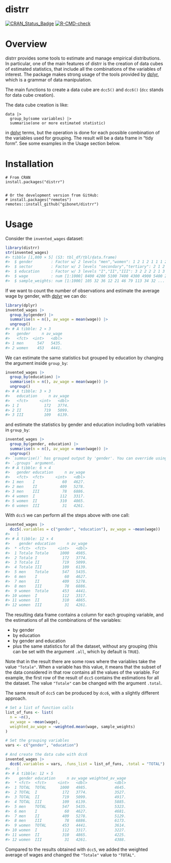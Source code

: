 
<!-- README.md is generated from README.Rmd. Please edit that file -->

# distrr

<!-- badges: start -->

[![CRAN_Status_Badge](http://www.r-pkg.org/badges/version/distrr)](https://cran.r-project.org/package=distrr)
[![R-CMD-check](https://github.com/gibonet/distrr/actions/workflows/R-CMD-check.yaml/badge.svg)](https://github.com/gibonet/distrr/actions/workflows/R-CMD-check.yaml)
<!-- badges: end -->

# Overview

distrr provides some tools to estimate and manage empirical
distributions. In particular, one of the main features of distrr is the
creation of data cubes of estimated statistics, that include all the
combinations of the variables of interest. The package makes strong
usage of the tools provided by
[dplyr](https://cran.r-project.org/package=dplyr), which is a grammar of
data manipulation.

The main functions to create a data cube are `dcc5()` and `dcc6()`
(`dcc` stands for data cube creation).

The data cube creation is like:

    data |>
      group_by(some variables) |>
      summarise(one or more estimated statistic)

in [dplyr](https://cran.r-project.org/package=dplyr) terms, but the
operation is done for each possible combination of the variables used
for grouping. The result will be a data frame in “tidy form”. See some
examples in the Usage section below.

# Installation

    # From CRAN
    install.packages("distrr")


    # Or the development version from GitHub:
    # install.packages("remotes")
    remotes::install_github("gibonet/distrr")

# Usage

Consider the `invented_wages` dataset:

``` r
library(distrr)
str(invented_wages)
#> tibble [1,000 × 5] (S3: tbl_df/tbl/data.frame)
#>  $ gender        : Factor w/ 2 levels "men","women": 1 2 1 2 1 1 1 2 2 2 ...
#>  $ sector        : Factor w/ 2 levels "secondary","tertiary": 2 1 2 2 1 1 2 1 2 1 ...
#>  $ education     : Factor w/ 3 levels "I","II","III": 3 2 2 2 2 1 3 1 2 2 ...
#>  $ wage          : num [1:1000] 8400 4200 5100 7400 4300 4900 5400 2900 4500 3000 ...
#>  $ sample_weights: num [1:1000] 105 32 36 12 21 46 79 113 34 32 ...
```

If we want to count the number of observations and estimate the average
wage by gender, with [dplyr](https://cran.r-project.org/package=dplyr)
we can do:

``` r
library(dplyr)
invented_wages |>
  group_by(gender) |>
  summarise(n = n(), av_wage = mean(wage)) |>
  ungroup()
#> # A tibble: 2 × 3
#>   gender     n av_wage
#>   <fct>  <int>   <dbl>
#> 1 men      547   5435.
#> 2 women    453   4441.
```

We can estimate the same statistics but grouped by education by changing
the argument inside `group_by`:

``` r
invented_wages |>
  group_by(education) |>
  summarise(n = n(), av_wage = mean(wage)) |>
  ungroup()
#> # A tibble: 3 × 3
#>   education     n av_wage
#>   <fct>     <int>   <dbl>
#> 1 I           172   3774.
#> 2 II          719   5099.
#> 3 III         109   6139.
```

and estimate the statistics by gender and education including both
variables in `group_by`:

``` r
invented_wages |>
  group_by(gender, education) |>
  summarise(n = n(), av_wage = mean(wage)) |>
  ungroup()
#> `summarise()` has grouped output by 'gender'. You can override using the
#> `.groups` argument.
#> # A tibble: 6 × 4
#>   gender education     n av_wage
#>   <fct>  <fct>     <int>   <dbl>
#> 1 men    I            60   4627.
#> 2 men    II          409   5278.
#> 3 men    III          78   6886.
#> 4 women  I           112   3317.
#> 5 women  II          310   4865.
#> 6 women  III          31   4261.
```

With `dcc5` we can perform all the steps above with one call:

``` r
invented_wages |> 
  dcc5(.variables = c("gender", "education"), av_wage = ~mean(wage))
#>   |                                                                              |                                                                      |   0%  |                                                                              |===================================                                   |  50%  |                                                                              |======================================================================| 100%
#> # A tibble: 12 × 4
#>    gender education     n av_wage
#>  * <fct>  <fct>     <int>   <dbl>
#>  1 Totale Totale     1000   4985.
#>  2 Totale I           172   3774.
#>  3 Totale II          719   5099.
#>  4 Totale III         109   6139.
#>  5 men    Totale      547   5435.
#>  6 men    I            60   4627.
#>  7 men    II          409   5278.
#>  8 men    III          78   6886.
#>  9 women  Totale      453   4441.
#> 10 women  I           112   3317.
#> 11 women  II          310   4865.
#> 12 women  III          31   4261.
```

The resulting data frame contains a column for each grouping variable,
and the estimations of all the combinations of the variables:

- by gender
- by education
- by gender and education
- plus the same statistics for all the dataset, without any grouping
  (this can be set with the argument `.all`, which by default is
  `TRUE`).

Note that in the result there are some rows where the variables take the
value `"Totale"`. When a variable has this value, it means that the
subset of the data considered in that row contains all the values of the
variable. For example, the first row of the result of `dcc5` contains
the estimations for all the dataset. The value `"Totale"` can be changed
with the argument `.total`.

The same result of `dcc5` can be produced by `dcc6`, with a slightly
different approach.

``` r
# Set a list of function calls
list_of_funs <- list(
  n = ~n(),
  av_wage = ~mean(wage),
  weighted_av_wage = ~weighted.mean(wage, sample_weights)
)

# Set the grouping variables
vars <- c("gender", "education")

# And create the data cube with dcc6
invented_wages |> 
  dcc6(.variables = vars, .funs_list = list_of_funs, .total = "TOTAL")
#>   |                                                                              |                                                                      |   0%  |                                                                              |===================================                                   |  50%  |                                                                              |======================================================================| 100%
#> # A tibble: 12 × 5
#>    gender education     n av_wage weighted_av_wage
#>  * <fct>  <fct>     <int>   <dbl>            <dbl>
#>  1 TOTAL  TOTAL      1000   4985.            4645.
#>  2 TOTAL  I           172   3774.            3527.
#>  3 TOTAL  II          719   5099.            4917.
#>  4 TOTAL  III         109   6139.            5885.
#>  5 men    TOTAL       547   5435.            5323.
#>  6 men    I            60   4627.            4681.
#>  7 men    II          409   5278.            5129.
#>  8 men    III          78   6886.            6173.
#>  9 women  TOTAL       453   4441.            3614.
#> 10 women  I           112   3317.            3227.
#> 11 women  II          310   4865.            4225.
#> 12 women  III          31   4261.            4388.
```

Compared to the results obtained with `dcc5`, we added the weighted
average of wages and changed the `"Totale"` value to `"TOTAL"`.
